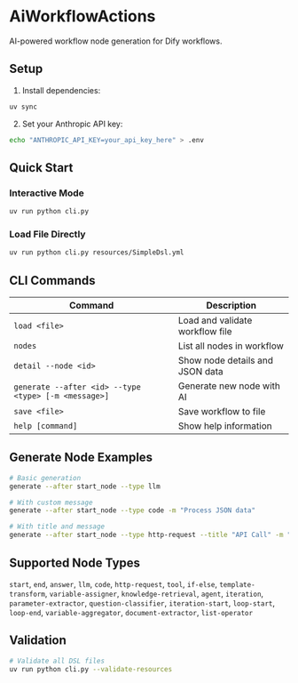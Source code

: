 # AiWorkflowActions

AI-powered workflow node generation for Dify workflows.

## Setup

1. Install dependencies:
```bash
uv sync
```

2. Set your Anthropic API key:
```bash
echo "ANTHROPIC_API_KEY=your_api_key_here" > .env
```

## Quick Start

### Interactive Mode
```bash
uv run python cli.py
```

### Load File Directly
```bash
uv run python cli.py resources/SimpleDsl.yml
```

## CLI Commands

| Command | Description |
|---------|-------------|
| `load <file>` | Load and validate workflow file |
| `nodes` | List all nodes in workflow |
| `detail --node <id>` | Show node details and JSON data |
| `generate --after <id> --type <type> [-m <message>]` | Generate new node with AI |
| `save <file>` | Save workflow to file |
| `help [command]` | Show help information |

## Generate Node Examples

```bash
# Basic generation
generate --after start_node --type llm

# With custom message
generate --after start_node --type code -m "Process JSON data"

# With title and message
generate --after start_node --type http-request --title "API Call" -m "Fetch user data"
```

## Supported Node Types

`start`, `end`, `answer`, `llm`, `code`, `http-request`, `tool`, `if-else`, `template-transform`, `variable-assigner`, `knowledge-retrieval`, `agent`, `iteration`, `parameter-extractor`, `question-classifier`, `iteration-start`, `loop-start`, `loop-end`, `variable-aggregator`, `document-extractor`, `list-operator`

## Validation

```bash
# Validate all DSL files
uv run python cli.py --validate-resources
```